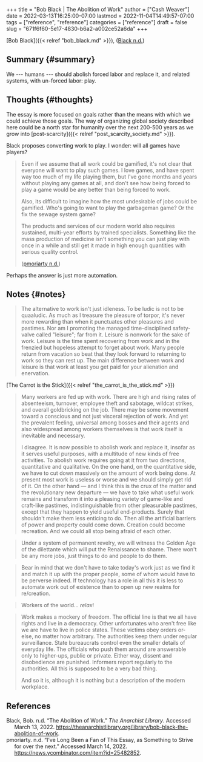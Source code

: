+++
title = "Bob Black | The Abolition of Work"
author = ["Cash Weaver"]
date = 2022-03-13T16:25:00-07:00
lastmod = 2022-11-04T14:49:57-07:00
tags = ["reference", "reference"]
categories = ["reference"]
draft = false
slug = "671f6f60-5e17-4830-b6a2-a002ce52a6da"
+++

[Bob Black]({{< relref "bob_black.md" >}}), (<a href="#citeproc_bib_item_1">Black n.d.</a>)


## Summary {#summary}

We --- humans --- should abolish forced labor and replace it, and related systems, with un-forced labor: play.


## Thoughts {#thoughts}

The essay is more focused on goals rather than the means with which we could achieve those goals. The way of organizing global society described here could be a north star for humanity over the next 200-500 years as we grow into [post-scarcity]({{< relref "post_scarcity_society.md" >}}).

Black proposes converting work to play. I wonder: will all games have players?

> Even if we assume that all work could be gamified, it's not clear that everyone will want to play such games. I love games, and have spent way too much of my life playing them, but I've gone months and years without playing any games at all, and don't see how being forced to play a game would be any better than being forced to work.
>
> Also, its difficult to imagine how the most undesirable of jobs could be gamified. Who's going to want to play the garbageman game? Or the fix the sewage system game?
>
> The products and services of our modern world also requires sustained, multi-year efforts by trained specialists. Something like the mass production of medicine isn't something you can just play with once in a while and still get it made in high enough quantities with serious quality control.
>
> (<a href="#citeproc_bib_item_2">pmoriarty n.d.</a>)

Perhaps the answer is just more automation.


## Notes {#notes}

> The alternative to work isn't just idleness. To be ludic is not to be quaaludic. As much as I treasure the pleasure of torpor, it's never more rewarding than when it punctuates other pleasures and pastimes. Nor am I promoting the managed time-disciplined safety-valve called "leisure"; far from it. Leisure is nonwork for the sake of work. Leisure is the time spent recovering from work and in the frenzied but hopeless attempt to forget about work. Many people return from vacation so beat that they look forward to returning to work so they can rest up. The main difference between work and leisure is that work at least you get paid for your alienation and enervation.

[The Carrot is the Stick]({{< relref "the_carrot_is_the_stick.md" >}})

> Many workers are fed up with work. There are high and rising rates of absenteeism, turnover, employee theft and sabotage, wildcat strikes, and overall goldbricking on the job. There may be some movement toward a conscious and not just visceral rejection of work. And yet the prevalent feeling, universal among bosses and their agents and also widespread among workers themselves is that work itself is inevitable and necessary.
>
> I disagree. It is now possible to abolish work and replace it, insofar as it serves useful purposes, with a multitude of new kinds of free activities. To abolish work requires going at it from two directions, quantitative and qualitative. On the one hand, on the quantitative side, we have to cut down massively on the amount of work being done. At present most work is useless or worse and we should simply get rid of it. On the other hand — and I think this is the crux of the matter and the revolutionary new departure — we have to take what useful work remains and transform it into a pleasing variety of game-like and craft-like pastimes, indistinguishable from other pleasurable pastimes, except that they happen to yield useful end-products. Surely that shouldn't make them less enticing to do. Then all the artificial barriers of power and property could come down. Creation could become recreation. And we could all stop being afraid of each other.

<!--quoteend-->

> Under a system of permanent revelry, we will witness the Golden Age of the dilettante which will put the Renaissance to shame. There won't be any more jobs, just things to do and people to do them.

<!--quoteend-->

> Bear in mind that we don't have to take today's work just as we find it and match it up with the proper people, some of whom would have to be perverse indeed. If technology has a role in all this it is less to automate work out of existence than to open up new realms for re/creation.

<!--quoteend-->

> Workers of the world... _relax_!

<!--quoteend-->

> Work makes a mockery of freedom. The official line is that we all have rights and live in a democracy. Other unfortunates who aren't free like we are have to live in police states. These victims obey orders or-else, no matter how arbitrary. The authorities keep them under regular surveillance. State bureaucrats control even the smaller details of everyday life. The officials who push them around are answerable only to higher-ups, public or private. Either way, dissent and disobedience are punished. Informers report regularly to the authorities. All this is supposed to be a very bad thing.
>
> And so it is, although it is nothing but a description of the modern workplace.

## References

<style>.csl-entry{text-indent: -1.5em; margin-left: 1.5em;}</style><div class="csl-bib-body">
  <div class="csl-entry"><a id="citeproc_bib_item_1"></a>Black, Bob. n.d. “The Abolition of Work.” <i>The Anarchist Library</i>. Accessed March 13, 2022. <a href="https://theanarchistlibrary.org/library/bob-black-the-abolition-of-work">https://theanarchistlibrary.org/library/bob-black-the-abolition-of-work</a>.</div>
  <div class="csl-entry"><a id="citeproc_bib_item_2"></a>pmoriarty. n.d. “I’ve Long Been a Fan of This Essay, as Something to Strive for over the next.” Accessed March 14, 2022. <a href="https://news.ycombinator.com/item?id=25482852">https://news.ycombinator.com/item?id=25482852</a>.</div>
</div>

